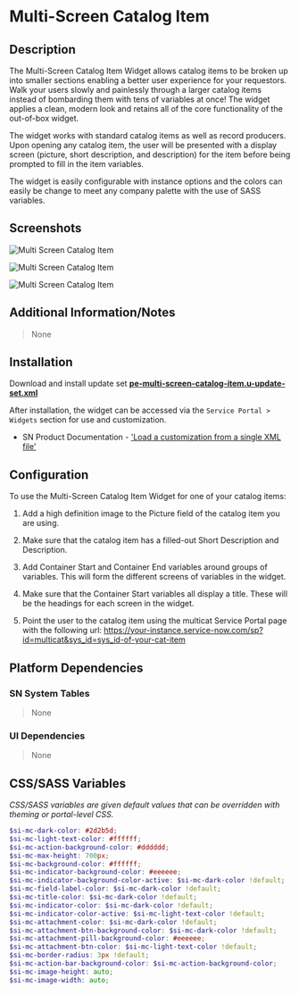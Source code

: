 # Multi-Screen Catalog Item

## Description

The Multi-Screen Catalog Item Widget allows catalog items to be broken up into smaller sections enabling a better user experience for your requestors. Walk your users slowly and painlessly through a larger catalog items instead of bombarding them with tens of variables at once! The widget applies a clean, modern look and retains all of the core functionality of the out-of-box widget.

The widget works with standard catalog items as well as record producers. Upon opening any catalog item, the user will be presented with a display screen (picture, short description, and description) for the item before being prompted to fill in the item variables.

The widget is easily configurable with instance options and the colors can easily be change to meet any company palette with the use of SASS variables.

## Screenshots

![Multi Screen Catalog Item](https://raw.githubusercontent.com/platform-experience/serviceportal-widget-library/master/src/pe-multi-screen-catalog-item/images/demo_low.gif)

![Multi Screen Catalog Item](https://raw.githubusercontent.com/platform-experience/serviceportal-widget-library/master/src/pe-multi-screen-catalog-item/images/main-screen-blue.png)

![Multi Screen Catalog Item](https://raw.githubusercontent.com/platform-experience/serviceportal-widget-library/master/src/pe-multi-screen-catalog-item/images/main-screen-red.png)

## Additional Information/Notes

> None

## Installation

Download and install update set **[pe-multi-screen-catalog-item.u-update-set.xml](https://github.com/platform-experience/serviceportal-widget-library/blob/master/src/pe-multi-screen-catalog-item/pe-multi-screen-catalog-item.u-update-set.xml)**

After installation, the widget can be accessed via the `Service Portal > Widgets` section for use and customization.

- SN Product Documentation - ['Load a customization from a single XML file'](https://docs.servicenow.com/bundle/kingston-application-development/page/build/system-update-sets/task/t_SaveAnUpdateSetAsAnXMLFile.html)

## Configuration

To use the Multi-Screen Catalog Item Widget for one of your catalog items:

1. Add a high definition image to the Picture field of the catalog item you are using.

1. Make sure that the catalog item has a filled-out Short Description and Description.

1. Add Container Start and Container End variables around groups of variables. This will form the different screens of variables in the widget.

1. Make sure that the Container Start variables all display a title. These will be the headings for each screen in the widget.

1. Point the user to the catalog item using the multicat Service Portal page with the following url: https://your-instance.service-now.com/sp?id=multicat&sys_id=sys_id-of-your-cat-item

## Platform Dependencies

### SN System Tables

> None

### UI Dependencies

> None

## CSS/SASS Variables

_CSS/SASS variables are given default values that can be overridden with theming or portal-level CSS._

```scss
$si-mc-dark-color: #2d2b5d;
$si-mc-light-text-color: #ffffff;
$si-mc-action-background-color: #dddddd;
$si-mc-max-height: 700px;
$si-mc-background-color: #ffffff;
$si-mc-indicator-background-color: #eeeeee;
$si-mc-indicator-background-color-active: $si-mc-dark-color !default;
$si-mc-field-label-color: $si-mc-dark-color !default;
$si-mc-title-color: $si-mc-dark-color !default;
$si-mc-indicator-color: $si-mc-dark-color !default;
$si-mc-indicator-color-active: $si-mc-light-text-color !default;
$si-mc-attachment-color: $si-mc-dark-color !default;
$si-mc-attachment-btn-background-color: $si-mc-dark-color !default;
$si-mc-attachment-pill-background-color: #eeeeee;
$si-mc-attachment-btn-color: $si-mc-light-text-color !default;
$si-mc-border-radius: 3px !default;
$si-mc-action-bar-background-color: $si-mc-action-background-color;
$si-mc-image-height: auto;
$si-mc-image-width: auto;
```
